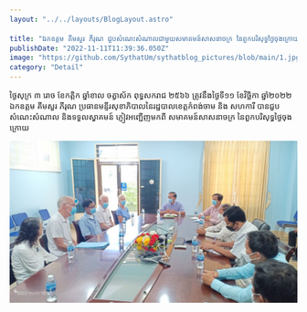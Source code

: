 ```yaml
---
layout: "../../layouts/BlogLayout.astro"

title: "ឯកឧត្តម គីមសួរ ភីរុណ ជួបសំណេះសំណាលជាមួយសមាគមន៍សាសនាចក្រ នៃពួកបរិសុទ្ធថ្ងៃចុងក្រោយ"
publishDate: "2022-11-11T11:39:36.050Z"
image: "https://github.com/SythatUm/sythatblog_pictures/blob/main/1.jpg?raw=true"
category: "Detail"
---
```


ថ្ងៃសុក្រ ៣ រោច ខែកត្តិក ឆ្នាំខាល ចត្វាស័ក ពុទ្ធសករាជ ២៥៦៦ ត្រូវនឹងថ្ងៃទី១១ ខែវិច្ឆិកា ឆ្នាំ២០២២ ឯកឧត្តម គីមសួរ ភីរុណ ប្រធានមន្ទីរសុខាភិបាលនៃរដ្ឋបាលខេត្តកំពង់ចាម និង សហការី បានជួបសំណេះសំណាល និងទទួលស្វាគមន៍ ភ្ញៀវអញ្ជើញមកពី សមាគមន៍សាសនាចក្រ នៃពួកបរិសុទ្ធថ្ងៃចុងក្រោយ

<img src='https://github.com/SythatUm/sythatblog_pictures/blob/main/4.jpg?raw=true' />

